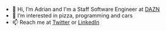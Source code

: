 - 👋 Hi, I’m Adrian and I'm a Staff Software Engineer at [DAZN](https://www.dazn.com)
- 👀 I’m interested in pizza, programming and cars
- 📫 Reach me at [Twitter](https://twitter.com/AdrianLThomas/) or [LinkedIn](https://www.linkedin.com/in/adrianthomas/)

